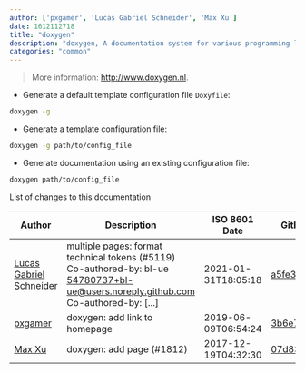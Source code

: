 ```yaml
---
author: ['pxgamer', 'Lucas Gabriel Schneider', 'Max Xu']
date: 1612112718
title: "doxygen"
description: "doxygen, A documentation system for various programming languages."
categories: "common"
---
```

> More information: <http://www.doxygen.nl>.

- Generate a default template configuration file `Doxyfile`:

```bash
doxygen -g
```

- Generate a template configuration file:

```bash
doxygen -g path/to/config_file
```

- Generate documentation using an existing configuration file:

```bash
doxygen path/to/config_file
```
List of changes to this documentation


Author | Description | ISO 8601 Date | GitHub link
------|-----|-----|-----
[Lucas Gabriel Schneider](mailto:casdpa@gmail.com) | multiple pages: format technical tokens (#5119) Co-authored-by: bl-ue <54780737+bl-ue@users.noreply.github.com> Co-authored-by: [...] | 2021-01-31T18:05:18 | [a5fe31bc47ae](https://github.com/tldr-pages/tldr/commit/a5fe31bc47aece3efa5e66b52b3cf384f27d5d72)
[pxgamer](mailto:owzie123@gmail.com) | doxygen: add link to homepage | 2019-06-09T06:54:24 | [3b6e75ed0310](https://github.com/tldr-pages/tldr/commit/3b6e75ed0310dcbccfe8b1409e95de24b5c0a674)
[Max Xu](mailto:xuhuan@live.cn) | doxygen: add page (#1812) | 2017-12-19T04:32:30 | [07d83931ec40](https://github.com/tldr-pages/tldr/commit/07d83931ec402a46d16ab001172996b01555c37c)

